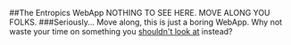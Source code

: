 ##The Entropics WebApp
NOTHING TO SEE HERE. MOVE ALONG YOU FOLKS.
###Seriously...
Move along, this is just a boring WebApp. Why not waste your time on something you [shouldn't look at](https://github.com/TheEntropics/No_Look_Please) instead?
